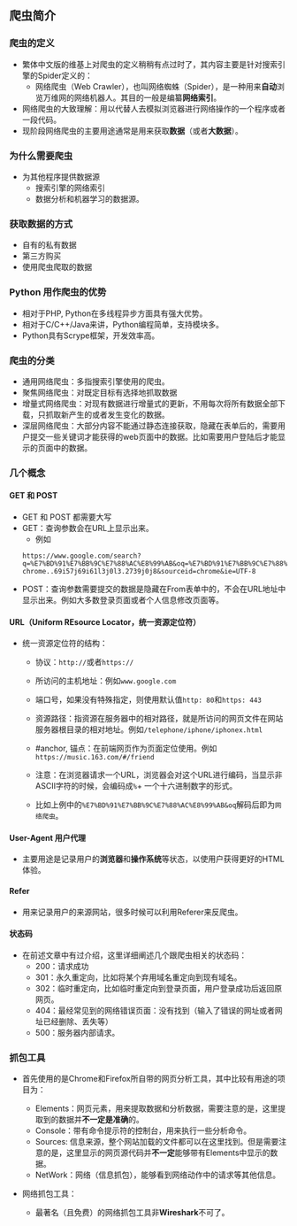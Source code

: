 ## 爬虫简介
### 爬虫的定义
- 繁体中文版的维基上对爬虫的定义稍稍有点过时了，其内容主要是针对搜索引擎的Spider定义的：
  - 网络爬虫（Web Crawler），也叫网络蜘蛛（Spider），是一种用来**自动**浏览万维网的网络机器人。其目的一般是编纂**网络索引**。
- 网络爬虫的大致理解：用以代替人去模拟浏览器进行网络操作的一个程序或者一段代码。
- 现阶段网络爬虫的主要用途通常是用来获取**数据**（或者**大数据**）。

### 为什么需要爬虫
- 为其他程序提供数据源
  - 搜索引擎的网络索引
  - 数据分析和机器学习的数据源。
  
### 获取数据的方式
- 自有的私有数据
- 第三方购买
- 使用爬虫爬取的数据

### Python 用作爬虫的优势
- 相对于PHP, Python在多线程异步方面具有强大优势。
- 相对于C/C++/Java来讲，Python编程简单，支持模块多。
- Python具有Scrype框架，开发效率高。


### 爬虫的分类
- 通用网络爬虫：多指搜索引擎使用的爬虫。
- 聚焦网络爬虫：对既定目标有选择地抓取数据
- 增量式网络爬虫：对现有数据进行增量式的更新，不用每次将所有数据全部下载，只抓取新产生的或者发生变化的数据。
- 深层网络爬虫：大部分内容不能通过静态连接获取，隐藏在表单后的，需要用户提交一些关键词才能获得的web页面中的数据。比如需要用户登陆后才能显示的页面中的数据。


### 几个概念
#### GET 和 POST
- GET 和 POST 都需要大写
- GET：查询参数会在URL上显示出来。
  - 例如
  ```
  https://www.google.com/search?q=%E7%BD%91%E7%BB%9C%E7%88%AC%E8%99%AB&oq=%E7%BD%91%E7%BB%9C%E7%88%AC%E8%99%AB&aqs=
  chrome..69i57j69i61l3j0l3.2739j0j8&sourceid=chrome&ie=UTF-8
  ```
- POST：查询参数需要提交的数据是隐藏在From表单中的，不会在URL地址中显示出来。例如大多数登录页面或者个人信息修改页面等。


#### URL（Uniform REsource Locator，统一资源定位符）
- 统一资源定位符的结构：
  - 协议：`http://`或者`https://`
  - 所访问的主机地址：例如`www.google.com`
  - 端口号，如果没有特殊指定，则使用默认值`http: 80`和`https: 443`
  - 资源路径：指资源在服务器中的相对路径，就是所访问的网页文件在网站服务器根目录的相对地址。例如`/telephone/iphone/iphonex.html`
  - #anchor, 锚点：在前端网页作为页面定位使用。例如`https://music.163.com/#/friend`
  
  - 注意：在浏览器请求一个URL，浏览器会对这个URL进行编码，当显示非ASCII字符的时候，会编码成`%`+ 一个十六进制数字的形式。
  - 比如上例中的`%E7%BD%91%E7%BB%9C%E7%88%AC%E8%99%AB&oq`解码后即为`网络爬虫`。

#### User-Agent 用户代理
- 主要用途是记录用户的**浏览器**和**操作系统**等状态，以使用户获得更好的HTML体验。

#### Refer
- 用来记录用户的来源网站，很多时候可以利用Referer来反爬虫。

#### 状态码
- 在前述文章中有过介绍，这里详细阐述几个跟爬虫相关的状态码：
  - 200：请求成功
  - 301：永久重定向，比如将某个弃用域名重定向到现有域名。
  - 302：临时重定向，比如临时重定向到登录页面，用户登录成功后返回原网页。
  - 404：最经常见到的网络错误页面：没有找到（输入了错误的网址或者网址已经删除、丢失等）
  - 500：服务器内部请求。
  
### 抓包工具
- 首先使用的是Chrome和Firefox所自带的网页分析工具，其中比较有用途的项目为：
  - Elements：网页元素，用来提取数据和分析数据，需要注意的是，这里提取到的数据并**不一定是准确**的。
  - Console：带有命令提示符的控制台，用来执行一些分析命令。
  - Sources: 信息来源，整个网站加载的文件都可以在这里找到。但是需要注意的是，这里显示的网页源代码并**不一定**能够带有Elements中显示的数据。
  - NetWork：网络（信息抓包），能够看到网络动作中的请求等其他信息。
  
- 网络抓包工具：
  - 最著名（且免费）的网络抓包工具非**Wireshark**不可了。
  
  
